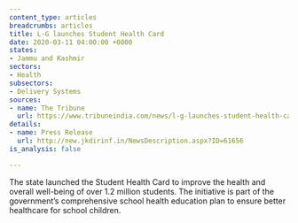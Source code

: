 ```yaml
---
content_type: articles
breadcrumbs: articles
title: L-G launches Student Health Card
date: 2020-03-11 04:00:00 +0000
states:
- Jammu and Kashmir
sectors:
- Health
subsectors:
- Delivery Systems
sources:
- name: The Tribune
  url: https://www.tribuneindia.com/news/l-g-launches-student-health-card-51544
details:
- name: Press Release
  url: http://new.jkdirinf.in/NewsDescription.aspx?ID=61656
is_analysis: false

---
```

The state launched the Student Health Card to improve the health and overall well-being of over 1.2 million students. The initiative is part of the government’s comprehensive school health education plan to ensure better healthcare for school children.